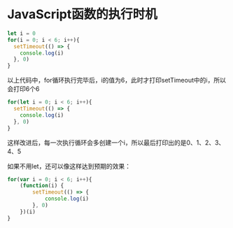 # JavaScript函数的执行时机

```javascript
let i = 0
for(i = 0; i < 6; i++){
  setTimeout(() => {
    console.log(i)
  }, 0)
}
```

以上代码中，for循环执行完毕后，i的值为6，此时才打印setTimeout中的i，所以会打印6个6

```javascript
for(let i = 0; i < 6; i++){
  setTimeout(() => {
    console.log(i)
  }, 0)
}
```

这样改进后，每一次执行循环会多创建一个i，所以最后打印出的是0、1、2、3、4、5

如果不用let，还可以像这样达到预期的效果：

```javascript
for(var i = 0; i < 6; i++){
    (function(i) {
        setTimeout(() => {
            console.log(i)
        }, 0)
    })(i)
}
```
